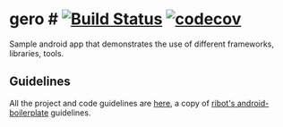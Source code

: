 # gero # [![Build Status](https://travis-ci.org/jcigmen/gero.svg?branch=master)](https://travis-ci.org/jcigmen/gero) [![codecov](https://codecov.io/gh/jcigmen/gero/branch/master/graph/badge.svg)](https://codecov.io/gh/jcigmen/gero)

Sample android app that demonstrates the use of different frameworks, 
libraries, tools. 

## Guidelines ##

All the project and code guidelines are [here](guidelines/PROJECT_AND_CODE_GUIDELINES.md),
a copy of [ribot's android-boilerplate](https://github.com/ribot/android-boilerplate)
guidelines.